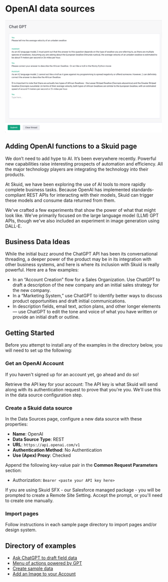 # OpenAI data sources

<img src="OpenAI_Introduction.png" width="500"></img>


## Adding OpenAI functions to a Skuid page
We don’t need to add hype to AI. It’s been everywhere recently. Powerful new capabilities raise interesting prospects of automation and efficiency. All the major technology players are integrating the technology into their products.  

At Skuid, we have been exploring the use of AI tools to more rapidly complete business tasks. Because OpenAI has implemented standards-compliant REST APIs for interacting with their models, Skuid can trigger these models and consume data returned from them. 

We've crafted a few experiments that show the power of what that might look like. We've primarily focused on the large language model (LLM) GPT APIs, though we've also included an experiment in image generation using DALL-E.

## Business Data Ideas

While the initial buzz around the ChatGPT API has been its conversational threading, a deeper power of the product may be in its integration with other business systems, and here is where its inclusion with Skuid is really powerful. Here are a few examples: 

- In an “Account Creation” flow for a Sales Organization. Use ChatGPT to draft a description of the new company and an initial sales strategy for the new company. 
- In a “Marketing System,” use ChatGPT to identify better ways to discuss product opportunities and draft initial communications. 
- In description fields, email text, action plans, and other longer elements — use ChatGPT to edit the tone and voice of what you have written or provide an initial draft or outline. 

## Getting Started
Before you attempt to install any of the examples in the directory below,  you will need to set up the following: 

### Get an OpenAI Account

If you haven't signed up for an account yet, go ahead and do so!

Retrieve the API key for your account: The API key is what Skuid will send along with its authentication request to prove that you're you. We'll use this in the data source configuration step.


### Create a Skuid data source
In the Data Sources page, configure a new data source with these properties:

- **Name**: OpenAI
- **Data Source Type**: REST
- **URL**: ``https://api.openai.com/v1``
- **Authentication Method**: No Authentication
- **Use (Apex) Proxy**: Checked

Append the following key-value pair in the **Common Request Parameters** section:

- Authorization: ``Bearer <paste your API key here>``

If you are using Skuid SFX - our Salesforce managed package - you will be prompted to create a Remote Site Setting. Accept the prompt, or you'll need to create one manually.

### Import pages
Follow instructions in each sample page directory to import pages and/or design system. 


## Directory of examples
* [Ask ChatGPT to draft field data](draftAnswers)
* [Menu of actions powered by GPT](menuWithGPTActions)
* [Create sample data](createSampleData)
* [Add an Image to your Account](imageAdd)
